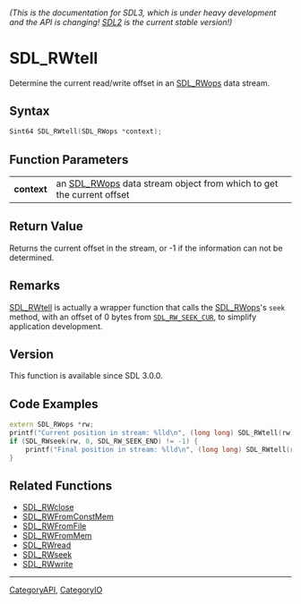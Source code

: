 ###### (This is the documentation for SDL3, which is under heavy development and the API is changing! [SDL2](https://wiki.libsdl.org/SDL2/) is the current stable version!)
# SDL_RWtell

Determine the current read/write offset in an [SDL_RWops](SDL_RWops.md) data stream.

## Syntax

```c
Sint64 SDL_RWtell(SDL_RWops *context);

```

## Function Parameters

|                 |                                                                                   |
| --------------- | --------------------------------------------------------------------------------- |
| **context**     | an [SDL_RWops](SDL_RWops.md) data stream object from which to get the current offset |

## Return Value

Returns the current offset in the stream, or -1 if the information can not
be determined.

## Remarks

[SDL_RWtell](SDL_RWtell.md) is actually a wrapper function that calls the
[SDL_RWops](SDL_RWops.md)'s `seek` method, with an offset of 0 bytes from
[`SDL_RW_SEEK_CUR`](SDL_RW_SEEK_CUR), to simplify application development.

## Version

This function is available since SDL 3.0.0.

## Code Examples

```c++
extern SDL_RWops *rw;
printf("Current position in stream: %lld\n", (long long) SDL_RWtell(rw));
if (SDL_RWseek(rw, 0, SDL_RW_SEEK_END) != -1) {
    printf("Final position in stream: %lld\n", (long long) SDL_RWtell(rw));
}
```

## Related Functions

* [SDL_RWclose](SDL_RWclose.md)
* [SDL_RWFromConstMem](SDL_RWFromConstMem.md)
* [SDL_RWFromFile](SDL_RWFromFile.md)
* [SDL_RWFromMem](SDL_RWFromMem.md)
* [SDL_RWread](SDL_RWread.md)
* [SDL_RWseek](SDL_RWseek.md)
* [SDL_RWwrite](SDL_RWwrite.md)

----
[CategoryAPI](CategoryAPI.md), [CategoryIO](CategoryIO.md)
